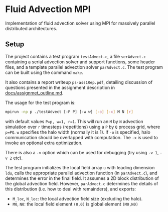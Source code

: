 # Fluid Advection MPI

Implementation of fluid advection solver using MPI for massively parallel distributed architectures.


## Setup

The project contains a test program `testAdvect.c`, a file `serAdvect.c` containing a serial advection solver and support functions, some header files, and a template parallel advection solver `parAdvect.c`. The test program can be built using the command `make`. 

It also contains a report writeup `ps-ass1Rep.pdf`, detailing discussion of questions presented in the assignment description in [docs/assignmet_outline.md](./docs/assignment_outline.md). 

The usage for the test program is: 

```bash
mpirun -np p ./testAdvect [-P P] [-w w] [-o] [-x] M N [r] 
```

with default values `P=p, w=1, r=1`. This will run an `M` by `N` advection simulation over `r` timesteps (repetitions) using a `P` by `Q` process grid, where `p=PQ`. `w` specifies the halo width (normally it is 1). If `-o` is specified, halo communication should be overlapped with computation. The `-x` is used to invoke an optional extra optimization. 

There is also a `-v` option which can be used for debugging (try using `-v 1`, `-v 2` etc). 

The test program initializes the local field array `u` with leading dimension `ldu`, calls the appropriate parallel advection function (in `parAdvect.c`), and determines the error in the final field. It assumes a 2D block distribution of the global advection field. However, `parAdvect.c` determines the details of this distribution (i.e. how to deal with remainders), and exports: 

* `M_loc`, `N_loc`: the local advection field size (excluding the halo). 
* `M0`, `N0`: the local field element `(0,0)` is global element `(M0,N0)` 
